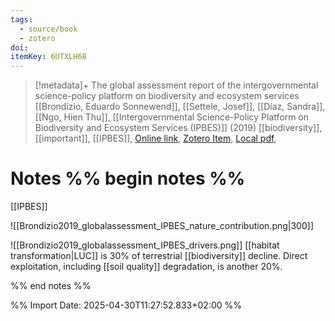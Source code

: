 ```yaml
---
tags:
  - source/book
  - zotero
doi: 
itemKey: 6UTXLH68
---
```

>[!metadata]+
> The global assessment report of the intergovernmental science-policy platform on biodiversity and ecosystem services
> [[Brondízio, Eduardo Sonnewend]], [[Settele, Josef]], [[Díaz, Sandra]], [[Ngo, Hien Thu]], 
> [[Intergovernmental Science-Policy Platform on Biodiversity and Ecosystem Services (IPBES)]] (2019)
> [[biodiversity]], [[important]], [[IPBES]], 
> [Online link](https://www.ipbes.net/system/files/2021-06/2020%20IPBES%20GLOBAL%20REPORT(FIRST%20PART)_V3_SINGLE.pdf), [Zotero Item](zotero://select/library/items/6UTXLH68), [Local pdf](file://C:/Users/aburg/Documents/references/zotero/storage/4D78YYHC/Brondizio2019_globalassessment.pdf), 

# Notes %% begin notes %% 

[[IPBES]]

![[Brondizio2019_globalassessment_IPBES_nature_contribution.png|300]]

![[Brondizio2019_globalassessment_IPBES_drivers.png]]
[[habitat transformation|LUC]] is 30% of terrestrial [[biodiversity]] decline.
Direct exploitation, including [[soil quality]] degradation, is another 20%.


%% end notes %%




%% Import Date: 2025-04-30T11:27:52.833+02:00 %%
